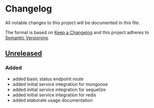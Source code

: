# Changelog

All notable changes to this project will be documented in this file.

The format is based on [Keep a Changelog](http://keepachangelog.com/en/1.0.0/)
and this project adheres to [Semantic Versioning](http://semver.org/spec/v2.0.0.html).

## [Unreleased]

<!-- uncomment this line when releasing 1.0.0 -->
<!-- ## [1.0.0] - 2018-07-12 -->

### Added

- added basic status endpoint route
- added initial service integration for mongoose
- added initial service integration for sequelize
- added initial service integration for redis
- added elaborate usage documentation

[Unreleased]: https://github.com/studiohyperdrive/status_npm/compare/v0.0.0...development
[1.0.0]: https://github.com/studiohyperdrive/status_npm/compare/v0.0.0...v1.0.0